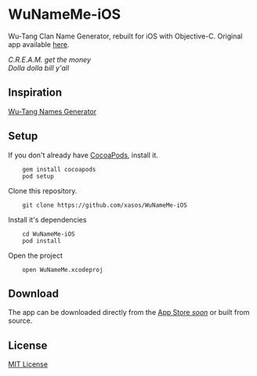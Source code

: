 WuNameMe-iOS
========

Wu-Tang Clan Name Generator, rebuilt for iOS with Objective-C. Original app available [here](https://github.com/xasos/WuNameMe).

<i>C.R.E.A.M. get the money<br>
Dolla dolla bill y'all</i>

## Inspiration
[Wu-Tang Names Generator](http://www.mess.be/inickgenwuname.php)

## Setup
If you don't already have [CocoaPods](http://cocoapods.org/), install it.

        gem install cocoapods
        pod setup

Clone this repository.

		git clone https://github.com/xasos/WuNameMe-iOS

Install it's dependencies

		cd WuNameMe-iOS
		pod install

Open the project

		open WuNameMe.xcodeproj

## Download 
The app can be downloaded directly from the [App Store <i>soon</i>](http://appstore.com) or built from source.

## License
[MIT License](LICENSE)
